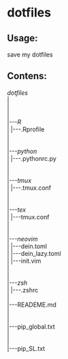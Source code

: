 dotfiles
========

Usage:
------
save my dotfiles

Contens:
-------------
*dotfiles*  
|  
|  
|  
|---*R*  
|   |---.Rprofile  
|  
|  
|---*python*  
|		|---.pythonrc.py  
|  
|  
|---*tmux*  
|		|---.tmux.conf  
|  
|  
|---*tex*  
|		|---tmux.conf    
|  
|  
|---*neovim*  
|		|---dein.toml  
|		|---dein_lazy.toml	  
|		|---init.vim  
|  
|  
|---*zsh*  
|		|---.zshrc  
|  
|---READEME.md  
|  
|  
|---pip_global.txt  
|  		
|  
|---pip_SL.txt  
